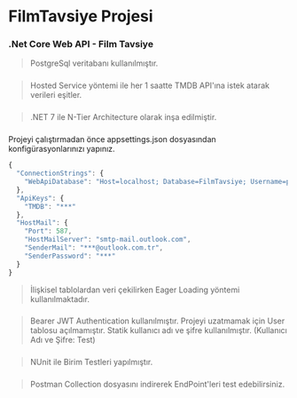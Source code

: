# FilmTavsiye Projesi

### .Net Core Web API - Film Tavsiye 


> PostgreSql veritabanı kullanılmıştır.

### 

> Hosted Service yöntemi ile her 1 saatte TMDB API'ına istek atarak verileri eşitler.

### 

> .NET 7 ile N-Tier Architecture olarak inşa edilmiştir.

### 

Projeyi çalıştırmadan önce appsettings.json dosyasından konfigürasyonlarınızı yapınız.
```javascript
{
  "ConnectionStrings": {
    "WebApiDatabase": "Host=localhost; Database=FilmTavsiye; Username=postgres; Password=***"
  },
  "ApiKeys": {
    "TMDB": "***"
  },
  "HostMail": {
    "Port": 587,
    "HostMailServer": "smtp-mail.outlook.com",
    "SenderMail": "***@outlook.com.tr",
    "SenderPassword": "***"
  }
}
```

> İlişkisel tablolardan veri çekilirken Eager Loading yöntemi kullanılmaktadır.

### 

> Bearer JWT Authentication kullanılmıştır. Projeyi uzatmamak için User tablosu açılmamıştır.
> Statik kullanıcı adı ve şifre kullanılmıştır. (Kullanıcı Adı ve Şifre: Test)

### 

> NUnit ile Birim Testleri yapılmıştır.

### 

> Postman Collection dosyasını indirerek EndPoint'leri test edebilirsiniz.